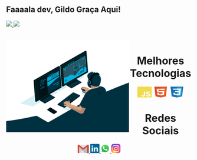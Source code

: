 ## Faaaala dev, Gildo Graça Aqui!

<div>
  <link href="https://fonts.googleapis.com/css2?family=Josefin+Sans:ital,wght@0,100;0,200;0,300;0,400;0,500;0,600;0,700;1,100;1,200;1,300;1,400;1,500;1,600;1,700&display=swap" rel="stylesheet">
  <!--great-gatsby&include_all_commits=true&count_private=true-->
 <a href="https://github.com/Hermenegildo22">
    <img height="150em" src="https://github-readme-stats.vercel.app/api?username=Hermenegildo22&count_private=true&include_all_commits=true&show_icons=true&theme=dracula&hide_border=false&show_owner=true"/> 
    <img height="150em" src="https://github-readme-stats.vercel.app/api/top-langs/?username=Hermenegildo22&theme=dracula&hide_border=false&&layout=compact"/>
  </a>
</div>
  </a>
</div>
<br>

<div  align="center"> 
  <div style="display: inline_block"><br>
    <img align="left" height="250" alt="coding-time" src="code.gif">
    <h1 align="center">Melhores Tecnologias</h1>
    <img align="center" height="30" width="40" alt="js-icon"  src="https://raw.githubusercontent.com/devicons/devicon/master/icons/javascript/javascript-plain.svg">
   <!-- <img align="center" height="30" width="40" alt="react-icon" src="https://raw.githubusercontent.com/devicons/devicon/master/icons/react/react-original.svg">-->
    <img align="center" height="30" width="40" alt="html-icon" src="https://raw.githubusercontent.com/devicons/devicon/master/icons/html5/html5-original.svg">
    <img align="center" height="30" width="40" alt="css-icon" src="https://raw.githubusercontent.com/devicons/devicon/master/icons/css3/css3-original.svg">
   <!-- <img align="center" height="30" width="40" alt="c-icon" src="https://raw.githubusercontent.com/devicons/devicon/master/icons/c/c-original.svg">
    <img align="center" height="30" width="40" alt="nodejs-icon" src="https://raw.githubusercontent.com/devicons/devicon/master/icons/nodejs/nodejs-original.svg">
    <img align="center" height="30" width="40" alt="nodejs-icon" src="https://raw.githubusercontent.com/jmnote/z-icons/master/svg/cpp.svg">-->
   </div>
    
  
  <h1 align="center">Redes Sociais</h1>
    <a href = "mailto: hermenegildograca2@gmail.com">
      <img width="30" src="gmail.svg">
    </a>
    <a href = "https://www.linkedin.com/in/hermenegildo-calombe-gra%C3%A7a-6b978b205/">
      <img width="25" src="linkedin.svg">
    </a>
    <a href = "https://wa.me/5511981768138">
      <img width="25" src="whatsapp.png">
    </a>
    <a href = "https://www.instagram.com/hermenegildograca2/">
      <img width="25" src="instagram.png">
      <i class="fab fa-whatsapp" ></i>
    </a>
</div>

  
